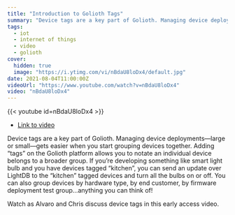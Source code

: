 ```yaml
---
title: "Introduction to Golioth Tags"
summary: "Device tags are a key part of Golioth. Managing device deployments—large or small—gets easier when you start grouping devices together. Adding “tags” on the Golioth platform allows you to notate an individual device belongs to a broader group. If you’re developing something like smart light bulb and you have devices tagged “kitchen”, you can send an update over LightDB to the “kitchen” tagged devices and turn all the bulbs on or off. You can also group devices by hardware type, by end customer, by firmware deployment test group anything you can think of!"
tags:
  - iot
  - internet of things
  - video
  - golioth
cover:
  hidden: true
  image: "https://i.ytimg.com/vi/nBdaU8loDx4/default.jpg"
date: 2021-08-04T11:00:00Z
videoUrl: "https://www.youtube.com/watch?v=nBdaU8loDx4"
video: "nBdaU8loDx4"
---
```


<!-- truncate -->

{{< youtube id=nBdaU8loDx4 >}}

- [Link to video](https://www.youtube.com/watch?v=nBdaU8loDx4)

Device tags are a key part of Golioth. Managing device deployments—large or small—gets easier when you start grouping devices together. Adding “tags” on the Golioth platform allows you to notate an individual device belongs to a broader group. If you’re developing something like smart light bulb and you have devices tagged “kitchen”, you can send an update over LightDB to the “kitchen” tagged devices and turn all the bulbs on or off. You can also group devices by hardware type, by end customer, by firmware deployment test group…anything you can think of!

Watch as Alvaro and Chris discuss device tags in this early access video.
